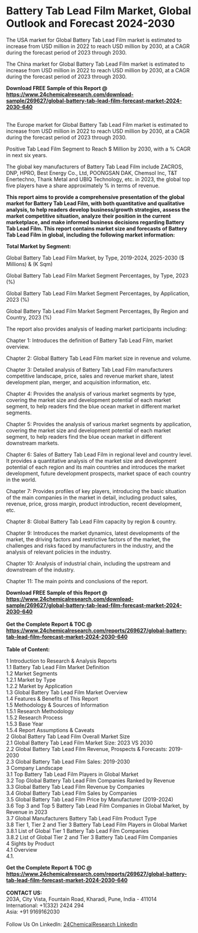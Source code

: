 <h1>Battery Tab Lead Film Market, Global Outlook and Forecast 2024-2030</h1><p>The USA market for Global Battery Tab Lead Film market is estimated to increase from USD million in 2022 to reach USD million by 2030, at a CAGR during the forecast period of 2023 through 2030.</p><p>
</p><p>The China market for Global Battery Tab Lead Film market is estimated to increase from USD million in 2022 to reach USD million by 2030, at a CAGR during the forecast period of 2023 through 2030.</p><div><b>Download FREE Sample of this Report @ 
            <a href="https://www.24chemicalresearch.com/download-sample/269627/global-battery-tab-lead-film-forecast-market-2024-2030-640">
            https://www.24chemicalresearch.com/download-sample/269627/global-battery-tab-lead-film-forecast-market-2024-2030-640</a></b></div><br><p>
</p><p>The Europe market for Global Battery Tab Lead Film market is estimated to increase from USD million in 2022 to reach USD million by 2030, at a CAGR during the forecast period of 2023 through 2030.</p><p>
Positive Tab Lead Film Segment to Reach $ Million by 2030, with a % CAGR in next six years.</p><p>
The global key manufacturers of Battery Tab Lead Film include ZACROS, DNP, HPRO, Best Energy Co., Ltd, POONGSAN DAK, Chemsol Inc, T&amp;T Enertechno, Thank Metal and UBIQ Technology, etc. in 2023, the global top five players have a share approximately % in terms of revenue.</p><p>
<strong>This report aims to provide a comprehensive presentation of the global market for Battery Tab Lead Film, with both quantitative and qualitative analysis, to help readers develop business/growth strategies, assess the market competitive situation, analyze their position in the current marketplace, and make informed business decisions regarding Battery Tab Lead Film. This report contains market size and forecasts of Battery Tab Lead Film in global, including the following market information:</strong></p><p>
</p><p>
<strong>Total Market by Segment:</strong></p><p>
Global Battery Tab Lead Film Market, by Type, 2019-2024, 2025-2030 ($ Millions) &amp; (K Sqm)</p><p>
Global Battery Tab Lead Film Market Segment Percentages, by Type, 2023 (%)</p><p>
</p><p>
Global Battery Tab Lead Film Market Segment Percentages, by Application, 2023 (%)</p><p>
</p><p>
Global Battery Tab Lead Film Market Segment Percentages, By Region and Country, 2023 (%)</p><p>
</p><p>
The report also provides analysis of leading market participants including:</p><p>
</p><p>
</p><p>
Chapter 1: Introduces the definition of Battery Tab Lead Film, market overview.</p><p>
Chapter 2: Global Battery Tab Lead Film market size in revenue and volume.</p><p>
Chapter 3: Detailed analysis of Battery Tab Lead Film manufacturers competitive landscape, price, sales and revenue market share, latest development plan, merger, and acquisition information, etc.</p><p>
Chapter 4: Provides the analysis of various market segments by type, covering the market size and development potential of each market segment, to help readers find the blue ocean market in different market segments.</p><p>
Chapter 5: Provides the analysis of various market segments by application, covering the market size and development potential of each market segment, to help readers find the blue ocean market in different downstream markets.</p><p>
Chapter 6: Sales of Battery Tab Lead Film in regional level and country level. It provides a quantitative analysis of the market size and development potential of each region and its main countries and introduces the market development, future development prospects, market space of each country in the world.</p><p>
Chapter 7: Provides profiles of key players, introducing the basic situation of the main companies in the market in detail, including product sales, revenue, price, gross margin, product introduction, recent development, etc.</p><p>
Chapter 8: Global Battery Tab Lead Film capacity by region &amp; country.</p><p>
Chapter 9: Introduces the market dynamics, latest developments of the market, the driving factors and restrictive factors of the market, the challenges and risks faced by manufacturers in the industry, and the analysis of relevant policies in the industry.</p><p>
Chapter 10: Analysis of industrial chain, including the upstream and downstream of the industry.</p><p>
Chapter 11: The main points and conclusions of the report.</p><div><b>Download FREE Sample of this Report @ 
            <a href="https://www.24chemicalresearch.com/download-sample/269627/global-battery-tab-lead-film-forecast-market-2024-2030-640">
            https://www.24chemicalresearch.com/download-sample/269627/global-battery-tab-lead-film-forecast-market-2024-2030-640</a></b></div><br><div><b>Get the Complete Report & TOC @ 
            <a href="https://www.24chemicalresearch.com/reports/269627/global-battery-tab-lead-film-forecast-market-2024-2030-640">
            https://www.24chemicalresearch.com/reports/269627/global-battery-tab-lead-film-forecast-market-2024-2030-640</a></b></div><br>
            <b>Table of Content:</b><p>1 Introduction to Research & Analysis Reports<br />
    1.1 Battery Tab Lead Film Market Definition<br />
    1.2 Market Segments<br />
        1.2.1 Market by Type<br />
        1.2.2 Market by Application<br />
    1.3 Global Battery Tab Lead Film Market Overview<br />
    1.4 Features & Benefits of This Report<br />
    1.5 Methodology & Sources of Information<br />
        1.5.1 Research Methodology<br />
        1.5.2 Research Process<br />
        1.5.3 Base Year<br />
        1.5.4 Report Assumptions & Caveats<br />
2 Global Battery Tab Lead Film Overall Market Size<br />
    2.1 Global Battery Tab Lead Film Market Size: 2023 VS 2030<br />
    2.2 Global Battery Tab Lead Film Revenue, Prospects & Forecasts: 2019-2030<br />
    2.3 Global Battery Tab Lead Film Sales: 2019-2030<br />
3 Company Landscape<br />
    3.1 Top Battery Tab Lead Film Players in Global Market<br />
    3.2 Top Global Battery Tab Lead Film Companies Ranked by Revenue<br />
    3.3 Global Battery Tab Lead Film Revenue by Companies<br />
    3.4 Global Battery Tab Lead Film Sales by Companies<br />
    3.5 Global Battery Tab Lead Film Price by Manufacturer (2019-2024)<br />
    3.6 Top 3 and Top 5 Battery Tab Lead Film Companies in Global Market, by Revenue in 2023<br />
    3.7 Global Manufacturers Battery Tab Lead Film Product Type<br />
    3.8 Tier 1, Tier 2 and Tier 3 Battery Tab Lead Film Players in Global Market<br />
        3.8.1 List of Global Tier 1 Battery Tab Lead Film Companies<br />
        3.8.2 List of Global Tier 2 and Tier 3 Battery Tab Lead Film Companies<br />
4 Sights by Product<br />
    4.1 Overview<br />
        4.1.</p><div><b>Get the Complete Report & TOC @ 
            <a href="https://www.24chemicalresearch.com/reports/269627/global-battery-tab-lead-film-forecast-market-2024-2030-640">
            https://www.24chemicalresearch.com/reports/269627/global-battery-tab-lead-film-forecast-market-2024-2030-640</a></b></div><br><b>CONTACT US:</b><br>
            203A, City Vista, Fountain Road, Kharadi, Pune, India - 411014<br>
            International: +1(332) 2424 294<br>
            Asia: +91 9169162030 <br><br>
            Follow Us On LinkedIn: <a href="https://www.linkedin.com/company/24chemicalresearch/">24ChemicalResearch LinkedIn</a>